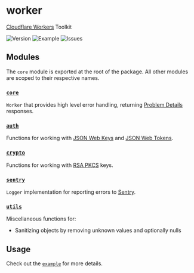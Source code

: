 # worker

[Cloudflare Workers](https://developers.cloudflare.com/workers/) Toolkit

![Version](https://img.shields.io/npm/v/@okkema/worker?logo=npm)
![Example](https://img.shields.io/github/actions/workflow/status/okkema/worker/push-example.yaml?branch=main&label=example&logo=cloudflare)
![Issues](https://img.shields.io/github/issues/okkema/worker?logo=github)

## Modules

The `core` module is exported at the root of the package. All other modules are scoped to their respective names.

### [`core`](./src/core/)

`Worker` that provides high level error handling, returning [Problem Details](https://datatracker.ietf.org/doc/html/rfc7807) responses. 

### [`auth`](./src/auth/)

Functions for working with [JSON Web Keys](https://datatracker.ietf.org/doc/html/rfc7517) and [JSON Web Tokens](https://datatracker.ietf.org/doc/html/rfc7519).

### [`crypto`](./src/crypto/)

Functions for working with [RSA PKCS](https://datatracker.ietf.org/doc/html/rfc3447) keys.

### [`sentry`](./src/sentry)

`Logger` implementation for reporting errors to [Sentry](https://docs.sentry.io/).

### [`utils`](./src/utils/)

Miscellaneous functions for:

- Sanitizing objects by removing unknown values and optionally nulls


## Usage

Check out the [`example`](./example) for more details.

